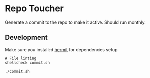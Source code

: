 # Repo Toucher

Generate a commit to the repo to make it active. Should run monthly.

## Development
Make sure you installed [hermit](https://github.com/cashapp/hermit) for dependencies setup

```shell
# File linting
shellcheck commit.sh

./commit.sh 
```
